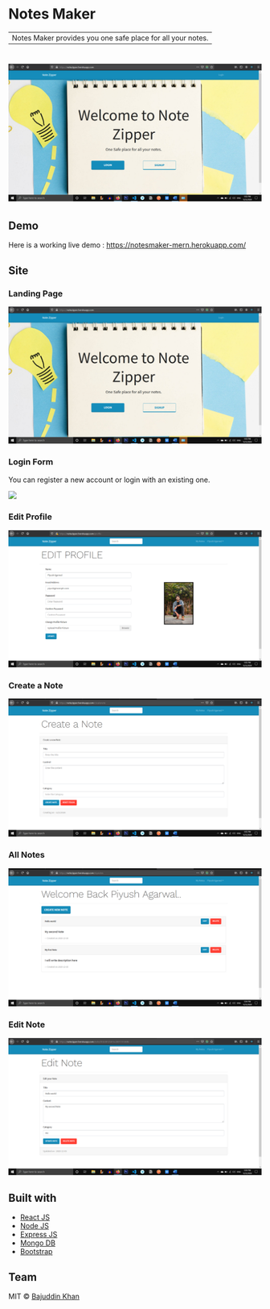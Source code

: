 # Notes Maker
<table>
<tr>
<td>
  Notes Maker provides you one safe place for all your notes.
</td>
</tr>
</table>

# ![Notes Maker](https://github.com/bajuddin15/notesmaker-mern/blob/master/images/landing.png)

## Demo
Here is a working live demo :  https://notesmaker-mern.herokuapp.com/

## Site

### Landing Page

![](https://github.com/bajuddin15/notesmaker-mern/blob/master/images/landing.png)

### Login Form
You can register a new account or login with an existing one.

![](https://github.com/bajuddin15/notesmaker-mern/master/images/login.png)

### Edit Profile

![](https://github.com/bajuddin15/notesmaker-mern/blob/master/images/profile.png)

### Create a Note

![](https://github.com/bajuddin15/notesmaker-mern/blob/master/images/create.png)

### All Notes

![](https://github.com/bajuddin15/notesmaker-mern/blob/master/images/allnotes.png)

### Edit Note

![](https://github.com/bajuddin15/notesmaker-mern/blob/master/images/edit.png)

## Built with 

- [React JS](https://reactjs.org/)
- [Node JS](https://nodejs.org/) 
- [Express JS](https://expressjs.com/)
- [Mongo DB](https://www.mongodb.com/)
- [Bootstrap](http://getbootstrap.com/)

## Team

MIT © [Bajuddin Khan](https://github.com/bajuddin15)

